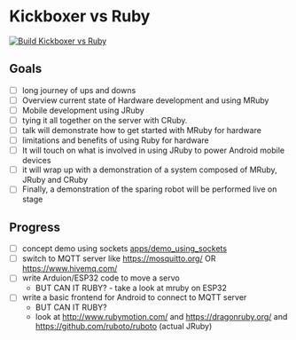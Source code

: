 # Kickboxer vs Ruby

[![Build Kickboxer vs Ruby](https://github.com/failure-driven/kickboxer-vs-ruby/actions/workflows/build.yml/badge.svg)](
https://github.com/failure-driven/kickboxer-vs-ruby/actions/workflows/build.yml)

## Goals

- [ ] long journey of ups and downs
- [ ] Overview current state of Hardware development and using MRuby
- [ ] Mobile development using JRuby
- [ ] tying it all together on the server with CRuby.
- [ ] talk will demonstrate how to get started with MRuby for hardware
- [ ] limitations and benefits of using Ruby for hardware
- [ ] It will touch on what is involved in using JRuby to power Android mobile
  devices
- [ ] it will wrap up with a demonstration of a system composed of MRuby, JRuby
  and CRuby
- [ ] Finally, a demonstration of the sparing robot will be performed live on
  stage

## Progress

- [ ] concept demo using sockets [apps/demo_using_sockets](apps/demo_using_sockets)
- [ ] switch to MQTT server like https://mosquitto.org/ OR https://www.hivemq.com/
- [ ] write Arduion/ESP32 code to move a servo
    - BUT CAN IT RUBY? - take a look at mruby on ESP32
- [ ] write a basic frontend for Android to connect to MQTT server
    - BUT CAN IT RUBY?
    - look at http://www.rubymotion.com/ and https://dragonruby.org/ and
      https://github.com/ruboto/ruboto (actual JRuby)


